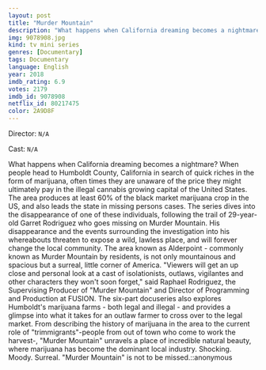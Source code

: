```yaml
---
layout: post
title: "Murder Mountain"
description: "What happens when California dreaming becomes a nightmare? When people head to Humboldt County, California in search of quick riches in the form of marijuana, often times they are unaware of the price they might ultimately pay in the illegal cannabis growing capital of the United States. The area produces at least 60% of the black market marijuana crop in the US, and also leads the state in missing persons cases. The series dives into the disappearance of one of these individuals, following the trail of 29-year-old Garret Rodriguez who goes missi.."
img: 9078908.jpg
kind: tv mini series
genres: [Documentary]
tags: Documentary 
language: English
year: 2018
imdb_rating: 6.9
votes: 2179
imdb_id: 9078908
netflix_id: 80217475
color: 2A9D8F
---
```

Director: `N/A`  

Cast: `N/A` 

What happens when California dreaming becomes a nightmare? When people head to Humboldt County, California in search of quick riches in the form of marijuana, often times they are unaware of the price they might ultimately pay in the illegal cannabis growing capital of the United States. The area produces at least 60% of the black market marijuana crop in the US, and also leads the state in missing persons cases. The series dives into the disappearance of one of these individuals, following the trail of 29-year-old Garret Rodriguez who goes missing on Murder Mountain. His disappearance and the events surrounding the investigation into his whereabouts threaten to expose a wild, lawless place, and will forever change the local community. The area known as Alderpoint - commonly known as Murder Mountain by residents, is not only mountainous and spacious but a surreal, little corner of America. "Viewers will get an up close and personal look at a cast of isolationists, outlaws, vigilantes and other characters they won't soon forget," said Raphael Rodriguez, the Supervising Producer of "Murder Mountain" and Director of Programming and Production at FUSION. The six-part docuseries also explores Humboldt's marijuana farms - both legal and illegal - and provides a glimpse into what it takes for an outlaw farmer to cross over to the legal market. From describing the history of marijuana in the area to the current role of "trimmigrants"-people from out of town who come to work the harvest-, "Murder Mountain" unravels a place of incredible natural beauty, where marijuana has become the dominant local industry. Shocking. Moody. Surreal. "Murder Mountain" is not to be missed.::anonymous